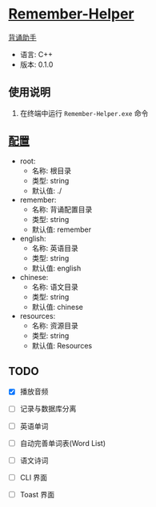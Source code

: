 # [Remember-Helper](../../Tools/Remember-Helper/)

[背诵助手](../../Tools/Remember-Helper.exe)

- 语言: C++
- 版本: 0.1.0

## 使用说明

1. 在终端中运行 `Remember-Helper.exe` 命令

## [配置](../../Tools/Remember-Helper.yaml)

- root:
    - 名称: 根目录
    - 类型: string
    - 默认值: ./
- remember:
    - 名称: 背诵配置目录
    - 类型: string
    - 默认值: remember
- english:
    - 名称: 英语目录
    - 类型: string
    - 默认值: english
- chinese:
    - 名称: 语文目录
    - 类型: string
    - 默认值: chinese
- resources:
    - 名称: 资源目录
    - 类型: string
    - 默认值: Resources


## TODO

- [x] 播放音频
- [ ] 记录与数据库分离
- [ ] 英语单词
- [ ] 自动完善单词表(Word List)
- [ ] 语文诗词
- [ ] CLI 界面
- [ ] Toast 界面


